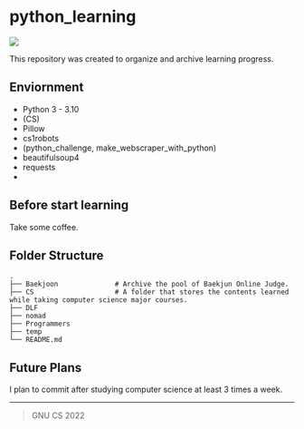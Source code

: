 # python_learning
![](https://img.shields.io/badge/Python-blue?style=for-the-badge&logo=python&logoColor=white)

This repository was created to organize and archive learning progress.

## Enviornment
- Python 3 - 3.10
- (CS)
- Pillow
- cs1robots
- (python_challenge, make_webscraper_with_python)
- beautifulsoup4
- requests
- 

## Before start learning
Take some coffee.

## Folder Structure
    .
    ├── Baekjoon              # Archive the pool of Baekjun Online Judge.
    ├── CS                    # A folder that stores the contents learned while taking computer science major courses.
    ├── DLF                   
    ├── nomad                    
    ├── Programmers                  
    ├── temp
    └── README.md


## Future Plans
I plan to commit after studying computer science at least 3 times a week.

---
> GNU CS 2022
